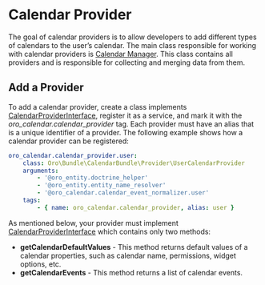 <a id="bundle-docs-platform-calendar-bundle-provider"></a>

# Calendar Provider

The goal of calendar providers is to allow developers to add different types of calendars to the user’s calendar. The main class responsible for working with calendar providers is <a href="https://github.com/oroinc/OroCalendarBundle/blob/4.2/Manager/CalendarManager.php" target="_blank">Calendar Manager</a>. This class contains all providers and is responsible for collecting and merging data from them.

## Add a Provider

To add a calendar provider, create a class implements <a href="https://github.com/oroinc/OroCalendarBundle/blob/4.2/Provider/CalendarProviderInterface.php" target="_blank">CalendarProviderInterface</a>, register it as a service, and mark it with the *oro_calendar.calendar_provider* tag. Each provider must have an alias that is a unique identifier of a provider. The following example shows how a calendar provider can be registered:

```yaml
oro_calendar.calendar_provider.user:
    class: Oro\Bundle\CalendarBundle\Provider\UserCalendarProvider
    arguments:
        - '@oro_entity.doctrine_helper'
        - '@oro_entity.entity_name_resolver'
        - '@oro_calendar.calendar_event_normalizer.user'
    tags:
        - { name: oro_calendar.calendar_provider, alias: user }
```

As mentioned below, your provider must implement <a href="https://github.com/oroinc/OroCalendarBundle/blob/4.2/Provider/CalendarProviderInterface.php" target="_blank">CalendarProviderInterface</a> which contains only two methods:

- **getCalendarDefaultValues** - This method returns default values of a calendar properties, such as calendar name, permissions, widget options, etc.
- **getCalendarEvents** - This method returns a list of calendar events.

<!-- Frontend -->
